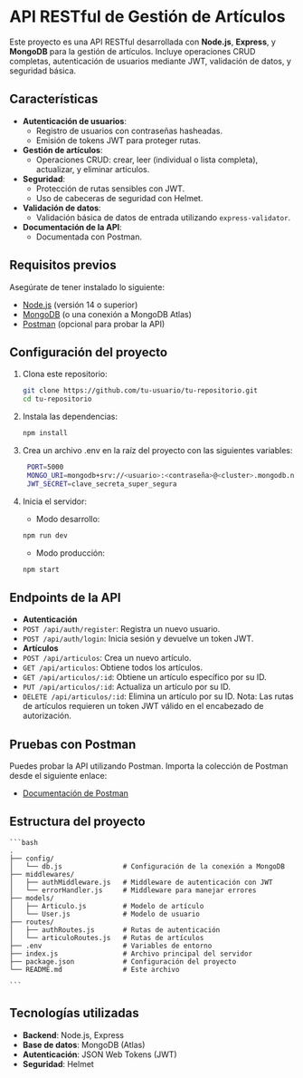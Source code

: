 # API RESTful de Gestión de Artículos

Este proyecto es una API RESTful desarrollada con **Node.js**, **Express**, y **MongoDB** para la gestión de artículos. Incluye operaciones CRUD completas, autenticación de usuarios mediante JWT, validación de datos, y seguridad básica.

## Características

- **Autenticación de usuarios**:
  - Registro de usuarios con contraseñas hasheadas.
  - Emisión de tokens JWT para proteger rutas.
- **Gestión de artículos**:
  - Operaciones CRUD: crear, leer (individual o lista completa), actualizar, y eliminar artículos.
- **Seguridad**:
  - Protección de rutas sensibles con JWT.
  - Uso de cabeceras de seguridad con Helmet.
- **Validación de datos**:
  - Validación básica de datos de entrada utilizando `express-validator`.
- **Documentación de la API**:
  - Documentada con Postman.

## Requisitos previos

Asegúrate de tener instalado lo siguiente:

- [Node.js](https://nodejs.org/) (versión 14 o superior)
- [MongoDB](https://www.mongodb.com/) (o una conexión a MongoDB Atlas)
- [Postman](https://www.postman.com/) (opcional para probar la API)

## Configuración del proyecto

1. Clona este repositorio:
   ```bash
   git clone https://github.com/tu-usuario/tu-repositorio.git
   cd tu-repositorio
   ```

2. Instala las dependencias:
   ```bash
   npm install
   ```

3. Crea un archivo .env en la raíz del proyecto con las siguientes variables:
    ```bash
     PORT=5000
     MONGO_URI=mongodb+srv://<usuario>:<contraseña>@<cluster>.mongodb.net/<nombre_base>?retryWrites=true&w=majority
     JWT_SECRET=clave_secreta_super_segura
     ```

4. Inicia el servidor:
    - Modo desarrollo:
    ```bash
    npm run dev
    ```

    - Modo producción:
    ```bash
    npm start
    ```

## Endpoints de la API
- **Autenticación**
- `POST /api/auth/register`: Registra un nuevo usuario.
- `POST /api/auth/login`: Inicia sesión y devuelve un token JWT.
- **Artículos**
- `POST /api/articulos`: Crea un nuevo artículo.
- `GET /api/articulos`: Obtiene todos los artículos.
- `GET /api/articulos/:id`: Obtiene un artículo específico por su ID.
- `PUT /api/articulos/:id`: Actualiza un artículo por su ID.
- `DELETE /api/articulos/:id`: Elimina un artículo por su ID.
Nota: Las rutas de artículos requieren un token JWT válido en el encabezado de autorización.

## Pruebas con Postman
Puedes probar la API utilizando Postman. Importa la colección de Postman desde el siguiente enlace:
-  [Documentación de Postman](https://documenter.getpostman.com/view/39994610/2sAYHwHPXt#intro)

## Estructura del proyecto
    ```bash
    .
    ├── config/
    │   └── db.js               # Configuración de la conexión a MongoDB
    ├── middlewares/
    │   ├── authMiddleware.js   # Middleware de autenticación con JWT
    │   └── errorHandler.js     # Middleware para manejar errores
    ├── models/
    │   ├── Articulo.js         # Modelo de artículo
    │   └── User.js             # Modelo de usuario
    ├── routes/
    │   ├── authRoutes.js       # Rutas de autenticación
    │   └── articuloRoutes.js   # Rutas de artículos
    ├── .env                    # Variables de entorno
    ├── index.js                # Archivo principal del servidor
    ├── package.json            # Configuración del proyecto
    └── README.md               # Este archivo

    ```

## Tecnologías utilizadas
- **Backend**: Node.js, Express
- **Base de datos**: MongoDB (Atlas)
- **Autenticación**: JSON Web Tokens (JWT)
- **Seguridad**: Helmet